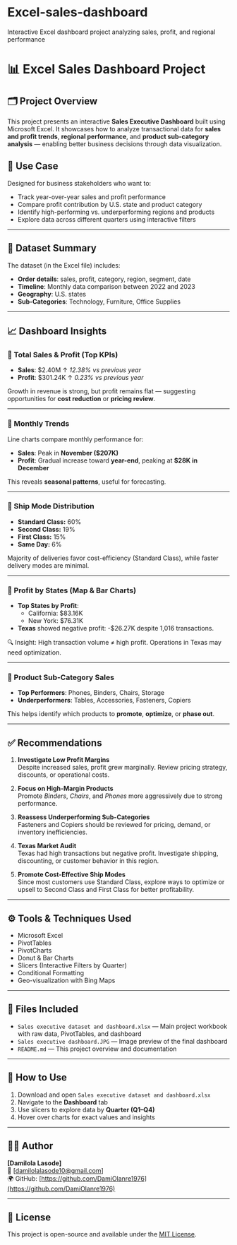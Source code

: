 # Excel-sales-dashboard
Interactive Excel dashboard project analyzing sales, profit, and regional performance

# 📊 Excel Sales Dashboard Project

## 🗂️ Project Overview
This project presents an interactive **Sales Executive Dashboard** built using Microsoft Excel. It showcases how to analyze transactional data for **sales and profit trends**, **regional performance**, and **product sub-category analysis** — enabling better business decisions through data visualization.

## 💼 Use Case
Designed for business stakeholders who want to:
- Track year-over-year sales and profit performance
- Compare profit contribution by U.S. state and product category
- Identify high-performing vs. underperforming regions and products
- Explore data across different quarters using interactive filters

---

## 🧾 Dataset Summary
The dataset (in the Excel file) includes:
- **Order details**: sales, profit, category, region, segment, date
- **Timeline**: Monthly data comparison between 2022 and 2023
- **Geography**: U.S. states
- **Sub-Categories**: Technology, Furniture, Office Supplies

---

## 📈 Dashboard Insights

### 🔹 Total Sales & Profit (Top KPIs)
- **Sales**: $2.40M ↑ *12.38% vs previous year*
- **Profit**: $301.24K ↑ *0.23% vs previous year*

Growth in revenue is strong, but profit remains flat — suggesting opportunities for **cost reduction** or **pricing review**.

---

### 🔹 Monthly Trends
Line charts compare monthly performance for:
- **Sales**: Peak in **November ($207K)**  
- **Profit**: Gradual increase toward **year-end**, peaking at **$28K in December**

This reveals **seasonal patterns**, useful for forecasting.

---

### 🔹 Ship Mode Distribution
- **Standard Class:** 60%
- **Second Class:** 19%
- **First Class:** 15%
- **Same Day:** 6%

Majority of deliveries favor cost-efficiency (Standard Class), while faster delivery modes are minimal.

---

### 🔹 Profit by States (Map & Bar Charts)
- **Top States by Profit**:  
  - California: $83.16K  
  - New York: $76.31K  
- **Texas** showed negative profit: -$26.27K despite 1,016 transactions.

🔍 Insight: High transaction volume ≠ high profit. Operations in Texas may need optimization.

---

### 🔹 Product Sub-Category Sales
- **Top Performers**: Phones, Binders, Chairs, Storage
- **Underperformers**: Tables, Accessories, Fasteners, Copiers

This helps identify which products to **promote**, **optimize**, or **phase out**.

---

## ✅ Recommendations

1. **Investigate Low Profit Margins**  
   Despite increased sales, profit grew marginally. Review pricing strategy, discounts, or operational costs.

2. **Focus on High-Margin Products**  
   Promote *Binders*, *Chairs*, and *Phones* more aggressively due to strong performance.

3. **Reassess Underperforming Sub-Categories**  
   Fasteners and Copiers should be reviewed for pricing, demand, or inventory inefficiencies.

4. **Texas Market Audit**  
   Texas had high transactions but negative profit. Investigate shipping, discounting, or customer behavior in this region.

5. **Promote Cost-Effective Ship Modes**  
   Since most customers use Standard Class, explore ways to optimize or upsell to Second Class and First Class for better profitability.

---

## ⚙️ Tools & Techniques Used
- Microsoft Excel
- PivotTables
- PivotCharts
- Donut & Bar Charts
- Slicers (Interactive Filters by Quarter)
- Conditional Formatting
- Geo-visualization with Bing Maps

---

## 📂 Files Included
- `Sales executive dataset and dashboard.xlsx` — Main project workbook with raw data, PivotTables, and dashboard
- `Sales executive dashboard.JPG` — Image preview of the final dashboard
- `README.md` — This project overview and documentation

---

## 📌 How to Use
1. Download and open `Sales executive dataset and dashboard.xlsx`
2. Navigate to the **Dashboard** tab
3. Use slicers to explore data by **Quarter (Q1–Q4)**
4. Hover over charts for exact values and insights

---

## 👩‍💻 Author
**[Damilola Lasode]**  
📧 [damilolalasode10@gmail.com]  
🌍 GitHub: [https://github.com/DamiOlanre1976](https://github.com/DamiOlanre1976)

---

## 📜 License
This project is open-source and available under the [MIT License](LICENSE).

